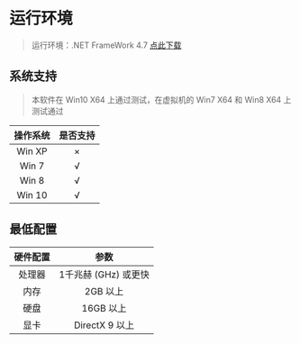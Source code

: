 # 运行环境


>运行环境：.NET FrameWork 4.7 [点此下载](https://dotnet.microsoft.com/download/dotnet-framework)


## 系统支持

>本软件在 Win10 X64 上通过测试，在虚拟机的 Win7 X64 和 Win8 X64 上测试通过


| 操作系统 | 是否支持 |
| :------: | :------: |
|  Win XP  |    ×     |
|  Win 7   |    √     |
|  Win 8   |    √     |
|  Win 10  |    √     |


## 最低配置

| 硬件配置 |         参数         |
| :------: | :------------------: |
|  处理器  | 1千兆赫 (GHz) 或更快 |
|   内存   |       2GB 以上       |
|   硬盘   |      16GB 以上       |
|   显卡   |   DirectX 9  以上    |